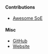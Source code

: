 #### Contributions
* <a href="https://github.com/maluramichael/awesome-secret-of-evermore" target=_>Awesome SoE</a>

#### Misc
* <a href="https://github.com/maluramichael" target=_>GitHub</a>
* <a href="https://malura.de" target=_>Website</a>
